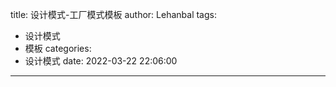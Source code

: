 title: 设计模式-工厂模式模板
author: Lehanbal
tags:
  - 设计模式
  - 模板
categories:
  - 设计模式
date: 2022-03-22 22:06:00
---

